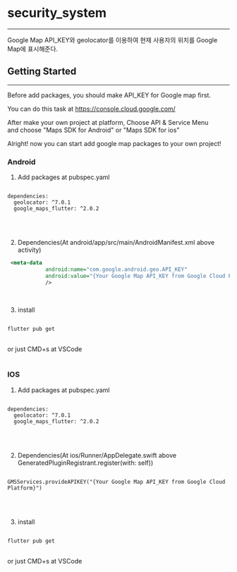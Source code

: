 # security_system
------------------------------------------
Google Map API_KEY와 geolocator를 이용하여 현재 사용자의 위치를
Google Map에 표시해준다.

## Getting Started
-------------------------------------------
Before add packages, you should make API_KEY for Google map first.

You can do this task at https://console.cloud.google.com/

After make your own project at platform, Choose API & Service Menu</br>
and choose "Maps SDK for Android" or "Maps SDK for ios"

Alright! now you can start add google map packages to your own project!

### Android

1. Add packages at pubspec.yaml
<pre>
<code>
dependencies:
  geolocator: ^7.0.1
  google_maps_flutter: ^2.0.2
</code>
</pre>
</br>

2. Dependencies(At android/app/src/main/AndroidManifest.xml above activity)
~~~xml
 <meta-data
            android:name="com.google.android.geo.API_KEY"
            android:value="{Your Google Map API_KEY from Google Cloud Platform"
            /> 
~~~
</br>

3. install
<pre>
<code>
flutter pub get
</code>
</pre>
 or just CMD+s at VSCode
</br>
</br>

 ### IOS
 1. Add packages at pubspec.yaml
<pre>
<code>
dependencies:
  geolocator: ^7.0.1
  google_maps_flutter: ^2.0.2
</code>
</pre>
</br>

2. Dependencies(At ios/Runner/AppDelegate.swift above GeneratedPluginRegistrant.register(with: self))
<pre>
<code>
GMSServices.provideAPIKEY("{Your Google Map API_KEY from Google Cloud Platform}")
</code>
</pre>
</br>

3. install
<pre>
<code>
flutter pub get
</code>
</pre>
 or just CMD+s at VSCode
</br>
</br>
